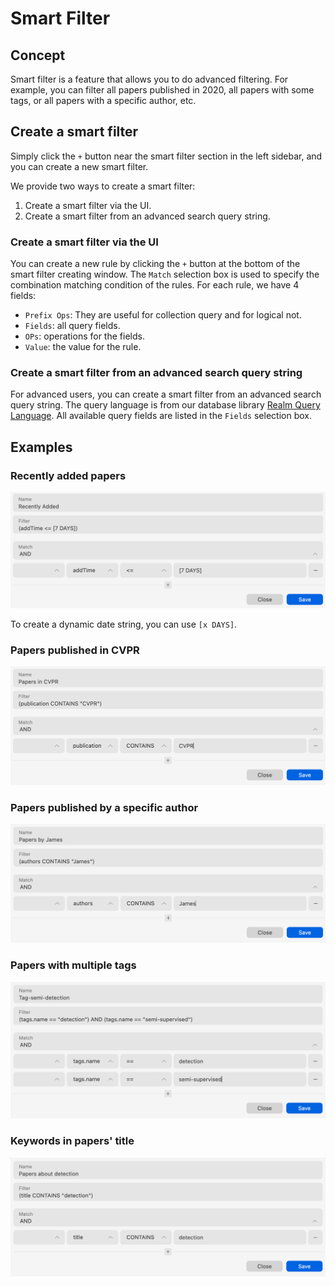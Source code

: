 # Smart Filter

## Concept

Smart filter is a feature that allows you to do advanced filtering. For example, you can filter all papers published in 2020, all papers with some tags, or all papers with a specific author, etc.

## Create a smart filter

Simply click the `+` button near the smart filter section in the left sidebar, and you can create a new smart filter.

We provide two ways to create a smart filter:
1. Create a smart filter via the UI.
2. Create a smart filter from an advanced search query string.

### Create a smart filter via the UI

You can create a new rule by clicking the `+` button at the bottom of the smart filter creating window. The `Match` selection box is used to specify the combination matching condition of the rules. For each rule, we have 4 fields:
- `Prefix Ops`: They are useful for collection query and for logical not.
- `Fields`: all query fields.
- `OPs`: operations for the fields.
- `Value`: the value for the rule.


### Create a smart filter from an advanced search query string

For advanced users, you can create a smart filter from an advanced search query string. The query language is from our database library [Realm Query Language](https://www.mongodb.com/docs/realm-sdks/js/latest/tutorial-query-language.html). All available query fields are listed in the `Fields` selection box.

## Examples

### Recently added papers
![](../../public/assets/images/guide/smart-filter/recent.png)

To create a dynamic date string, you can use `[x DAYS]`.

### Papers published in CVPR
![](../../public/assets/images/guide/smart-filter/pub.png)

### Papers published by a specific author
![](../../public/assets/images/guide/smart-filter/author.png)

### Papers with multiple tags
![](../../public/assets/images/guide/smart-filter/tag.png)

### Keywords in papers' title
![](../../public/assets/images/guide/smart-filter/title.png)